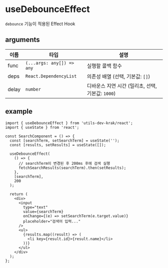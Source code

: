 # useDebounceEffect

`debounce` 기능이 적용된 Effect Hook

## arguments

| 이름 | 타입 | 설명 |
| --- | --- | --- |
| func | `(...args: any[]) => any` | 실행할 콜백 함수 |
| deps | `React.DependencyList` | 의존성 배열 (선택, 기본값: `[]`) |
| delay | `number` | 디바운스 지연 시간 (밀리초, 선택, 기본값: `1000`) |

## example

```tsx
import { useDebounceEffect } from 'utils-dev-krak/react';
import { useState } from 'react';

const SearchComponent = () => {
  const [searchTerm, setSearchTerm] = useState('');
  const [results, setResults] = useState([]);

  useDebounceEffect(
    () => {
      // searchTerm이 변경된 후 200ms 후에 검색 실행
      fetchSearchResults(searchTerm).then(setResults);
    },
    [searchTerm],
    200
  );

  return (
    <div>
      <input
        type="text"
        value={searchTerm}
        onChange={(e) => setSearchTerm(e.target.value)}
        placeholder="검색어 입력..."
      />
      <ul>
        {results.map((result) => (
          <li key={result.id}>{result.name}</li>
        ))}
      </ul>
    </div>
  );
};
```

